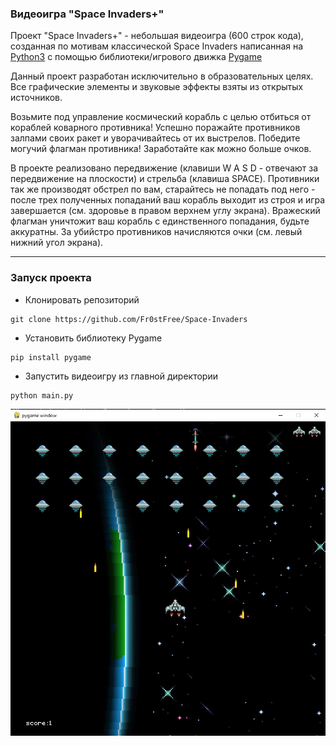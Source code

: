 ### Видеоигра "Space Invaders+"
Проект "Space Invaders+" - небольшая видеоигра (600 строк кода), созданная по мотивам классической Space Invaders написанная на [Python3](https://github.com/python) c помощью библиотеки/игрового движка [Pygame](https://github.com/pygame/)

Данный проект разработан исключительно в образовательных целях. Все графические элементы и звуковые эффекты взяты из открытых источников.

Возьмите под управление космический корабль с целью отбиться от кораблей коварного противника! Успешно поражайте противников залпами своих ракет и уворачивайтесь от их выстрелов. Победите могучий флагман противника! Заработайте как можно больше очков.

В проекте реализовано передвижение (клавиши W A S D - отвечают за передвижение на плоскости) и стрельба (клавиша SPACE). Противники так же производят обстрел по вам, старайтесь не попадать под него - после трех полученных попаданий ваш корабль выходит из строя и игра завершается (см. здоровье в правом верхнем углу экрана). Вражеский флагман уничтожит ваш корабль с единственного попадания, будьте аккуратны. За убийстро противников начисляются очки (см. левый нижний угол экрана).

---
### Запуск проекта
- Клонировать репозиторий
```
git clone https://github.com/Fr0stFree/Space-Invaders
```
- Установить библиотеку Pygame
```
pip install pygame
```
- Запустить видеоигру из главной директории
```
python main.py
```
![alt text](https://github.com/Fr0stFree/Space-Invaders/blob/main/screenshot.jpg?raw=true)
